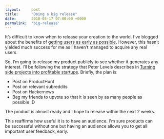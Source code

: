 ```yaml
---
layout:     post
title:      "Doing a big release"
date:       2018-05-17 07:00:00 +0000
permalink:  'big-release'
---
```


It’s difficult to know when to release your creation to the world. I’ve blogged about the benefits of [getting users as early as possible](http://tomkadwill.com/getting-my-first-user). However, this hasn’t yielded much success for me as I haven’t managed to acquire any real users.

So, I’m going to release my product publicly to see whether it generates any interest. I’ll be following the strategy that Peter Levels describes in [Turning side projects into profitable startups](https://levels.io/startups/). Briefly, the plan is:

* Post on ProductHunt
* Post on relevant subreddits
* Post on Hackernews
* Beg my friends to upvote so that it is seen by as many people as possible :D

The product is almost ready and I hope to release within the next 2 weeks.

This reaffirms how useful it is to have an audience. I'm sure products can be successful without one but having an audience allows you to get all important user feedback, early.
